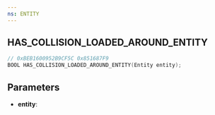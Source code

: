 ```yaml
---
ns: ENTITY
---
```

## HAS_COLLISION_LOADED_AROUND_ENTITY

```c
// 0xBEB1600952B9CF5C 0x851687F9
BOOL HAS_COLLISION_LOADED_AROUND_ENTITY(Entity entity);
```

## Parameters
* **entity**:
